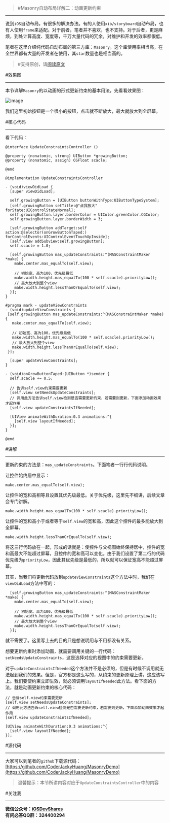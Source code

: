>#Masonry自动布局详解二：动画更新约束

---
说到`iOS`自动布局，有很多的解决办法。有的人使用`xib/storyboard`自动布局，也有人使用`frame`来适配。对于前者，笔者并不喜欢，也不支持。对于后者，更是麻烦，到处计算高度、宽度等，千万大量代码的冗余，对维护和开发的效率都很低。

笔者在这里介绍纯代码自动布局的第三方库：`Masonry`。这个库使用率相当高，在全世界都有大量的开发者在使用，其`star`数量也是相当高的。

>#支持原创，请[阅读原文](http://www.henishuo.com/masonry-animated-update/)

#效果图

---
本节详解`Masonry`的以动画的形式更新约束的基本用法，先看看效果图：

![image](http://www.henishuo.com/wp-content/uploads/2015/11/basicanimated.gif)

我们这里初始按钮是一个很小的按钮，点击就不断放大，最大就放大到全屏幕。

#核心代码

---

看下代码：

```
@interface UpdateConstraintsController ()

@property (nonatomic, strong) UIButton *growingButton;
@property (nonatomic, assign) CGFloat scacle;

@end

@implementation UpdateConstraintsController

- (void)viewDidLoad {
  [super viewDidLoad];
  
  self.growingButton = [UIButton buttonWithType:UIButtonTypeSystem];
  [self.growingButton setTitle:@"点我放大" forState:UIControlStateNormal];
  self.growingButton.layer.borderColor = UIColor.greenColor.CGColor;
  self.growingButton.layer.borderWidth = 3;
  
  [self.growingButton addTarget:self action:@selector(onGrowButtonTaped:) forControlEvents:UIControlEventTouchUpInside];
  [self.view addSubview:self.growingButton];
  self.scacle = 1.0;
  
  [self.growingButton mas_updateConstraints:^(MASConstraintMaker *make) {
    make.center.mas_equalTo(self.view);
    
    // 初始宽、高为100，优先级最低
    make.width.height.mas_equalTo(100 * self.scacle).priorityLow();
    // 最大放大到整个view
    make.width.height.lessThanOrEqualTo(self.view);
  }];
}

#pragma mark - updateViewConstraints
- (void)updateViewConstraints {
 [self.growingButton mas_updateConstraints:^(MASConstraintMaker *make) {
   make.center.mas_equalTo(self.view);
   
   // 初始宽、高为100，优先级最低
   make.width.height.mas_equalTo(100 * self.scacle).priorityLow();
   // 最大放大到整个view
   make.width.height.lessThanOrEqualTo(self.view);
 }];
  
  [super updateViewConstraints];
}

- (void)onGrowButtonTaped:(UIButton *)sender {
  self.scacle += 0.5;
  
  // 告诉self.view约束需要更新
  [self.view setNeedsUpdateConstraints];
  // 调用此方法告诉self.view检测是否需要更新约束，若需要则更新，下面添加动画效果才起作用
  [self.view updateConstraintsIfNeeded];
  
  [UIView animateWithDuration:0.3 animations:^{
    [self.view layoutIfNeeded];
  }];
}

@end
```

#讲解

---
更新约束的方法是：`mas_updateConstraints`。下面笔者一行行代码说明。

让控件始终居中显示：

```
make.center.mas_equalTo(self.view);
```

让控件的宽和高相等且设置其优先级最低。关于优先级，这里先不细讲，后续文章会专门讲解。

```
make.width.height.mas_equalTo(100 * self.scacle).priorityLow();
```

让控件的宽和高小于或者等于`self.view`的宽和高，因此这个控件的最多能放大到全屏幕。

```
make.width.height.lessThanOrEqualTo(self.view);
```

将这三行代码放在一起，形成的话就是：使控件与父视图始终保持居中，控件的宽和高最大不能超过屏幕，且控件的宽和高可以变化。由于我们设置了第二行的代码优先级为`priorityLow`，因此其优先级是最低的，所以就可以保证宽高不能超过屏幕。

其实，当我们将更新代码放到`updateViewConstraints`这个方法中时，我们在`viewDidLoad`方法中写的：

```
  [self.growingButton mas_updateConstraints:^(MASConstraintMaker *make) {
    make.center.mas_equalTo(self.view);
    
    // 初始宽、高为100，优先级最低
    make.width.height.mas_equalTo(100 * self.scacle).priorityLow();
    // 最大放大到整个view
    make.width.height.lessThanOrEqualTo(self.view);
  }];
```
就不需要了。这里写上去的目的只是想说明用与不用都没有关系。

想要更新约束时添加动画，就需要调用关键的一行代码：`setNeedsUpdateConstraints`，这是选择对应的视图中的约束需要更新。

对于`updateConstraintsIfNeeded`这个方法并不是必须的，但是有时候不调用就无法起到我们的效果。但是，官方都是这么写的，从约束的更新原理上讲，这应该写上。我们要使约束立即生效，就必须调用`layoutIfNeeded`此方法。看下面的方法，就是动画更新约束的核心代码：

```
// 告诉self.view约束需要更新
[self.view setNeedsUpdateConstraints];
// 调用此方法告诉self.view检测是否需要更新约束，若需要则更新，下面添加动画效果才起作用
[self.view updateConstraintsIfNeeded];

[UIView animateWithDuration:0.3 animations:^{
  [self.view layoutIfNeeded];
}];
```

#源代码

---
大家可以到笔者的`github`下载源代码：[https://github.com/CoderJackyHuang/MasonryDemo](https://github.com/CoderJackyHuang/MasonryDemo)

> 温馨提示：本节所讲内容对应于`UpdateConstraintsController`中的内容

#关注我

---
**微信公众号：[iOSDevShares]()**<br>
**有问必答QQ群：324400294**
